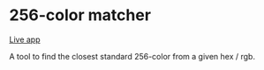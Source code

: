 # 256-color matcher

[Live app](https://github.com/bradleyburgess/256-color-matcher)

A tool to find the closest standard 256-color from a given hex / rgb.
